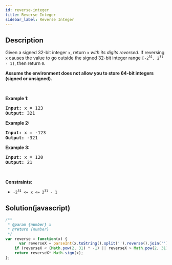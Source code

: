 ```yaml
---
id: reverse-integer
title: Reverse Integer
sidebar_label: Reverse Integer
---
```

## Description
<div class="description">
<p>Given a signed 32-bit integer <code>x</code>, return <code>x</code><em> with its digits reversed</em>. If reversing <code>x</code> causes the value to go outside the signed 32-bit integer range <code>[-2<sup>31</sup>, 2<sup>31</sup> - 1]</code>, then return <code>0</code>.</p>

<p><strong>Assume the environment does not allow you to store 64-bit integers (signed or unsigned).</strong></p>

<p>&nbsp;</p>
<p><strong>Example 1:</strong></p>

<pre>
<strong>Input:</strong> x = 123
<strong>Output:</strong> 321
</pre>

<p><strong>Example 2:</strong></p>

<pre>
<strong>Input:</strong> x = -123
<strong>Output:</strong> -321
</pre>

<p><strong>Example 3:</strong></p>

<pre>
<strong>Input:</strong> x = 120
<strong>Output:</strong> 21
</pre>

<p>&nbsp;</p>
<p><strong>Constraints:</strong></p>

<ul>
	<li><code>-2<sup>31</sup> &lt;= x &lt;= 2<sup>31</sup> - 1</code></li>
</ul>

</div>

## Solution(javascript)
```javascript
/**
 * @param {number} x
 * @return {number}
 */
var reverse = function(x) {
      var reverseX = parseInt(x.toString().split('').reverse().join(''));
    if (reverseX < (Math.pow(2, 31) * -1) || reverseX > Math.pow(2, 31) - 1) return 0;
    return reverseX* Math.sign(x);
};
```